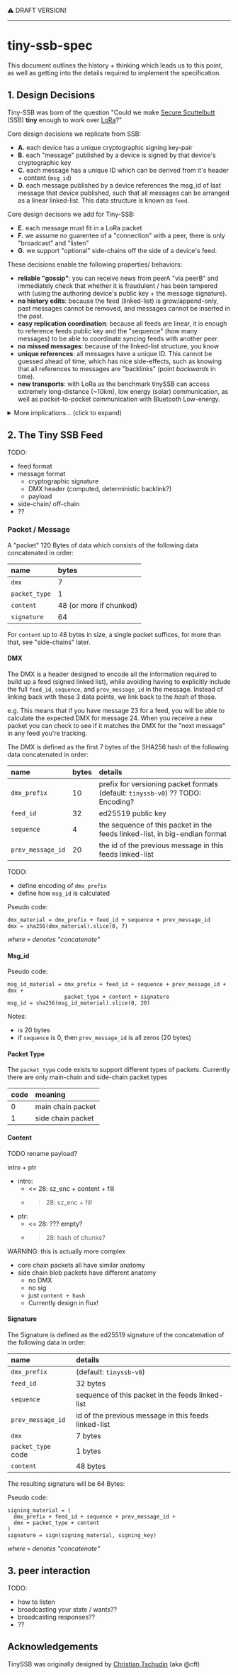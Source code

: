:warning: DRAFT VERSION!

---

# tiny-ssb-spec


This document outlines the history + thinking which leads us to this point, as
well as getting into the details required to implement the specification.


## 1. Design Decisions

Tiny-SSB was born of the question "Could we make [Secure
Scuttelbutt](https://github.com/ssbc) (SSB) **tiny** enough to work over
[LoRa](https://en.wikipedia.org/wiki/LoRa)?"

Core design decisions we replicate from SSB:
- **A.** each device has a unique cryptographic signing key-pair
- **B.** each "message" published by a device is signed by that device's
  cryptographic key
- **C.** each message has a unique ID which can be derived from it's header +
  content (`msg_id`)
- **D.** each message published by a device references the msg_id of last message
  that device published, such that all messages can be arranged as a linear
  linked-list. This data structure is known as `feed`.

Core design decisons we add for Tiny-SSB:
- **E.** each message must fit in a LoRa packet
- **F.** we assume no guarentee of a "connection" with a peer, there is only
  "broadcast" and "listen"
- **G.** we support "optional" side-chains off the side of a device's feed.


These decisions enable the following properties/ behaviors:
- **reliable "gossip"**: you can receive news from peerA "via peerB" and
  immediately check that whether it is fraudulent / has been tampered with
  (using the authoring device's public key + the message signature).
- **no history edits**: because the feed (linked-list) is grow/append-only, past
  messages cannot be removed, and messages cannot be inserted in the past.
- **easy replication coordination**: because all feeds are linear, it is enough
  to reference feeds public key and the "sequence" (how many messages) to be
  able to coordinate syncing feeds with another peer.
- **no missed messages**: because of the linked-list structure, you know
- **unique references**: all messages have a unique ID. This cannot be guessed
  ahead of time, which has nice side-effects, such as knowing that all
  references to messages are "backlinks" (point *backwards* in time).
- **new transports**: with LoRa as the benchmark tinySSB can access extremely
  long-distance (~10km), low energy (solar) communication, as well as
  pocket-to-pocket communication with Bluetooth Low-energy.

<details>
    <summary>More implications... (click to expand)</summary>

- you can publish to your own feed anytime... you are your own source of
- there is no password reset
    - if you lose your device / the signing keys, there is no recovering them
- your "database" is only a local, subjective snapshot based on what you've
  replicated
    - you will never have all the feeds (islands are ok!)
    - expect partitions / concurrency/ lags
    - expect eventual consistency
- there is no guarenteed ordering of messages
    - there is no central physical (or logical) machine that is "authoring",
      just many parallel peers.
    - the best you can do is "causal ordering" + an algorithm for tie-breaking
    - "timestamps" can work but any malicious device or device with a broken
      clock will wreck your system.
- "multi-device" identity is currently unsolved
    - i.e. people often want to be the same "author" on their phone AND laptop,
      such that people can @-mention, or DM with just one ID, but this is
      currently not possible 
    - you cannot use the same keys on 2 devices safely: if they both publish
      then you can break the "linear linked-list" expectaction of your feed and
      you break replication
- multiple identities per device is easy
    - just add another signing key-pair

</details>


## 2. The Tiny SSB Feed

TODO:

- feed format
- message format
    - cryptographic signature
    - DMX header (computed, deterministic backlink?)
    - payload
- side-chain/ off-chain
- ??


### Packet / Message

<!--
src: https://github.com/ssbc/tinySSB/blob/fee99079ac2820711e1e853cba0e7aacc8765fea/android/tinySSB/app/src/main/java/nz/scuttlebutt/tremolavossbol/tssb/Replica.kt#L378-L403
-->

A "packet" 120 Bytes of data which consists of the following data concatenated in order:

name          | bytes
:-------------|:------
`dmx`         | 7
`packet_type` | 1
`content`     | 48 (or more if chunked)
`signature`   | 64

For `content` up to 48 bytes in size, a single packet suffices, for more than that, see "side-chains" later.


#### DMX

The DMX is a header designed to encode all the information required to build up
a feed (signed linked list), while avoiding having to explicitly include the
full `feed_id`, `sequence`, and `prev_message_id` in the message. Instead of linking back with these 3 data points, we link back to the *hash* of those. 

e.g. This means that if you have message 23 for a feed, you will be able to calculate the expected DMX for message 24. When you receive a new packet you can check to see if it matches the DMX for the "next message" in any feed you're tracking.

The DMX is defined as the first 7 bytes of the SHA256 hash of the following
data concatenated in order:

name              | bytes | details
:-----------------|:------|:--------
`dmx_prefix`      | 10    | prefix for versioning packet formats (default: `tinyssb-v0`) ?? TODO: Encoding?
`feed_id`         | 32    | ed25519 public key
`sequence`        | 4     | the sequence of this packet in the feeds linked-list, in big-endian format
`prev_message_id` | 20    | the id of the previous message in this feeds linked-list

TODO:
- define encoding of `dmx_prefix`
- define how `msg_id` is calculated


Pseudo code:
```
dmx_material = dmx_prefix + feed_id + sequence + prev_message_id
dmx = sha256(dmx_material).slice(0, 7)
```
_where `+` denotes "concatenate"_


#### Msg_id

Pseudo code:
```
msg_id_material = dmx_prefix + feed_id + sequence + prev_message_id + dmx +
                  packet_type + content + signature
msg_id = sha256(msg_id_material).slice(0, 20)
```

Notes:
- is 20 bytes
- if `sequence` is 0, then `prev_message_id` is all zeros (20 bytes)


#### Packet Type

The `packet_type` code exists to support different types of packets. Currently
there are only main-chain and side-chain packet types

code | meaning
:----|:------------------
0    | main chain packet
1    | side chain packet


#### Content

TODO rename payload?

intro + ptr

- intro:
    - <= 28: sz_enc + content + fill
    - > 28: sz_enc + fill
- ptr: 
    - <= 28: ??? empty?
    - > 28: hash of chunks?


WARNING: this is actually more complex
- core chain packets all have similar anatomy
- side chain blob packets have different anatomy
    - no DMX
    - no sig
    - just `content + hash`
    - Currently design in flux!


#### Signature

The Signature is defined as the ed25519 signature of the concatenation of the
following data in order:

name               | details
:------------------|:------
`dmx_prefix`       | (default: `tinyssb-v0`)
`feed_id`          | 32 bytes
`sequence`         | sequence of this packet in the feeds linked-list
`prev_message_id`  | id of the previous message in this feeds linked-list
`dmx`              | 7 bytes
`packet_type` code | 1 bytes
`content`          | 48 bytes


The resulting signature will be 64 Bytes:

Pseudo code:
```
signing_material = (
  dmx_prefix + feed_id + sequence + prev_message_id +
  dmx + packet_type + content
)
signature = sign(signing_material, signing_key)
```
_where `+` denotes "concatenate"_


## 3. peer interaction

TODO:

- how to listen
- broadcasting your state / wants??
- broadcasting responses??
- ??


## Acknowledgements

TinySSB was originally designed by [Christian
Tschudin](https://github.com/tschudin) (aka @cft)


